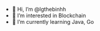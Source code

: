 - 👋 Hi, I’m @lgthebinhh
- 👀 I’m interested in Blockchain
- 🌱 I’m currently learning Java, Go

<!---
lgthebinhh/lgthebinhh is a ✨ special ✨ repository because its `README.md` (this file) appears on your GitHub profile.
You can click the Preview link to take a look at your changes.
--->
